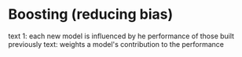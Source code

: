 # Boosting (reducing bias)

text 1: each new model is influenced by he performance of those built previously
text: weights a model's contribution to the performance
